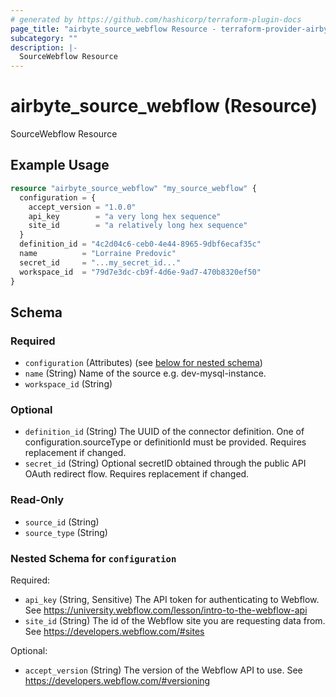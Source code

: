 ```yaml
---
# generated by https://github.com/hashicorp/terraform-plugin-docs
page_title: "airbyte_source_webflow Resource - terraform-provider-airbyte"
subcategory: ""
description: |-
  SourceWebflow Resource
---
```


# airbyte_source_webflow (Resource)

SourceWebflow Resource

## Example Usage

```terraform
resource "airbyte_source_webflow" "my_source_webflow" {
  configuration = {
    accept_version = "1.0.0"
    api_key        = "a very long hex sequence"
    site_id        = "a relatively long hex sequence"
  }
  definition_id = "4c2d04c6-ceb0-4e44-8965-9dbf6ecaf35c"
  name          = "Lorraine Predovic"
  secret_id     = "...my_secret_id..."
  workspace_id  = "79d7e3dc-cb9f-4d6e-9ad7-470b8320ef50"
}
```

<!-- schema generated by tfplugindocs -->
## Schema

### Required

- `configuration` (Attributes) (see [below for nested schema](#nestedatt--configuration))
- `name` (String) Name of the source e.g. dev-mysql-instance.
- `workspace_id` (String)

### Optional

- `definition_id` (String) The UUID of the connector definition. One of configuration.sourceType or definitionId must be provided. Requires replacement if changed.
- `secret_id` (String) Optional secretID obtained through the public API OAuth redirect flow. Requires replacement if changed.

### Read-Only

- `source_id` (String)
- `source_type` (String)

<a id="nestedatt--configuration"></a>
### Nested Schema for `configuration`

Required:

- `api_key` (String, Sensitive) The API token for authenticating to Webflow. See https://university.webflow.com/lesson/intro-to-the-webflow-api
- `site_id` (String) The id of the Webflow site you are requesting data from. See https://developers.webflow.com/#sites

Optional:

- `accept_version` (String) The version of the Webflow API to use. See https://developers.webflow.com/#versioning


